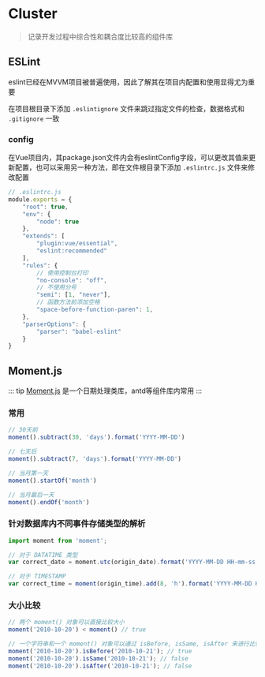 # Cluster

> 记录开发过程中综合性和耦合度比较高的组件库


## ESLint

eslint已经在MVVM项目被普遍使用，因此了解其在项目内配置和使用显得尤为重要

在项目根目录下添加 `.eslintignore` 文件来跳过指定文件的检查，数据格式和 `.gitignore` 一致

### config

在Vue项目内，其package.json文件内会有eslintConfig字段，可以更改其值来更新配置，也可以采用另一种方法，即在文件根目录下添加 `.eslintrc.js` 文件来修改配置

```js
// .eslintrc.js
module.exports = {
    "root": true,
    "env": {
        "node": true
    },
    "extends": [
        "plugin:vue/essential",
        "eslint:recommended"
    ],
    "rules": {
        // 使用控制台打印
        "no-console": "off",
        // 不使用分号
        "semi": [1, "never"],
        // 函数方法前添加空格
        "space-before-function-paren": 1,
    },
    "parserOptions": {
        "parser": "babel-eslint"
    }
}
```


## Moment.js

::: tip
[Moment.js](http://momentjs.cn/) 是一个日期处理类库，antd等组件库内常用
:::

### 常用

```js
// 30天前
moment().subtract(30, 'days').format('YYYY-MM-DD')

// 七天后
moment().subtract(7, 'days').format('YYYY-MM-DD')

// 当月第一天
moment().startOf('month')

// 当月最后一天
moment().endOf('month')
```

### 针对数据库内不同事件存储类型的解析

```js
import moment from 'moment';

// 对于 DATATIME 类型
var correct_date = moment.utc(origin_date).format('YYYY-MM-DD HH-mm-ss');

// 对于 TIMESTAMP
var correct_time = moment(origin_time).add(8, 'h').format('YYYY-MM-DD HH-mm-ss');
````

### 大小比较

```js
// 两个 moment() 对象可以直接比较大小
moment('2010-10-20') < moment() // true

// 一个字符串和一个 moment() 对象可以通过 isBefore, isSame, isAfter 来进行比较
moment('2010-10-20').isBefore('2010-10-21'); // true
moment('2010-10-20').isSame('2010-10-21'); // false
moment('2010-10-20').isAfter('2010-10-21'); // false
```